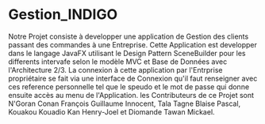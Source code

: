 # Gestion_INDIGO
Notre Projet consiste à developper une application de Gestion des clients passant des commandes à une Entreprise. Cette Application est developper dans le langage JavaFX utilisant le Design Pattern SceneBuilder pour les differents intervafe selon le modèle MVC et Base de Données avec l'Architecture 2/3. La connexion à cette application par l'Entrprise propriétaire se fait via une interface de Connexion qu'il faut renseigner avec ces reference personnelle tel que  le speudo et le mot de passe qui donne ensuite accès au menu de l'Application.
les Contributeurs de ce Projet sont N'Goran Conan François Guillaume Innocent, Tala Tagne Blaise Pascal, Kouakou Kouadio Kan Henry-Joel et Diomande Tawan Mickael.
